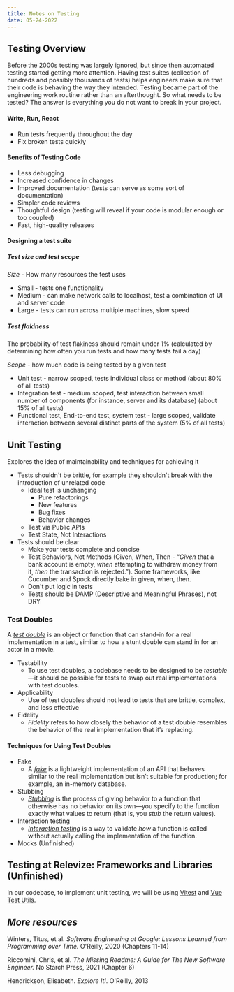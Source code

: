 ```yaml
---
title: Notes on Testing
date: 05-24-2022
---
```


## Testing Overview

Before the 2000s testing was largely ignored, but since then automated testing started getting more attention. Having test suites (collection of hundreds and possibly thousands of tests) helps engineers make sure that their code is behaving the way they intended. Testing became part of the engineering work routine rather than an afterthought. So what needs to be tested? The answer is everything you do not want to break in your project.

#### Write, Run, React
- Run tests frequently throughout the day
- Fix broken tests quickly

#### Benefits of Testing Code
- Less debugging
- Increased confidence in changes
- Improved documentation (tests can serve as some sort of documentation)
- Simpler code reviews
- Thoughtful design (testing will reveal if your code is modular enough or too coupled)
- Fast, high-quality releases

#### Designing a test suite
##### Test size and test scope
*Size* - How many resources the test uses

- Small - tests one functionality
- Medium - can make network calls to localhost, test a combination of UI and server code
- Large - tests can run across multiple machines, slow speed

##### Test flakiness 
The probability of test flakiness should remain under 1% (calculated by determining how often you run tests and how many tests fail a day)

*Scope* - how much code is being tested by a given test

- Unit test - narrow scoped, tests individual class or method (about 80% of all tests)
- Integration test - medium scoped, test interaction between small number of components (for instance, server and its database) (about 15% of all tests)
- Functional test, End-to-end test, system test - large scoped, validate interaction between several distinct parts of the system (5% of all tests)

## Unit Testing
Explores the idea of maintainability and techniques for achieving it

- Tests shouldn't be brittle, for example they shouldn't break with the introduction of unrelated code
	- Ideal test is unchanging
		- Pure refactorings
		- New features
		- Bug fixes
		- Behavior changes
	- Test via Public APIs
	- Test State, Not Interactions
- Tests should be clear
	- Make your tests complete and concise
	- Test Behaviors, Not Methods (Given, When, Then - “_Given_ that a bank account is empty, _when_ attempting to withdraw money from it, _then_ the transaction is rejected.”). Some frameworks, like Cucumber and Spock directly bake in given, when, then.
	- Don't put logic in tests
	- Tests should be DAMP (Descriptive and Meaningful Phrases), not DRY 

### Test Doubles
A [_test double_](https://oreil.ly/vbpiU) is an object or function that can stand-in for a real implementation in a test, similar to how a stunt double can stand in for an actor in a movie.
 
 - Testability 
	 - To use test doubles, a codebase needs to be designed to be _testable_—it should be possible for tests to swap out real implementations with test doubles.
- Applicability 
	- Use of test doubles should not lead to tests that are brittle, complex, and less effective
- Fidelity
	- _Fidelity_ refers to how closely the behavior of a test double resembles the behavior of the real implementation that it’s replacing.

#### Techniques for Using Test Doubles
- Fake
	- A [_fake_](https://oreil.ly/rymnI) is a lightweight implementation of an API that behaves similar to the real implementation but isn’t suitable for production; for example, an in-memory database.
- Stubbing
	- [_Stubbing_](https://oreil.ly/gmShS) is the process of giving behavior to a function that otherwise has no behavior on its own—you specify to the function exactly what values to return (that is, you _stub_ the return values).
- Interaction testing
	- [_Interaction testing_](https://oreil.ly/zGfFn) is a way to validate _how_ a function is called without actually calling the implementation of the function.
- Mocks (Unfinished)

## Testing at Relevize: Frameworks and Libraries (Unfinished)

In our codebase, to implement unit testing, we will be using [Vitest](https://vitest.dev/) and [Vue Test Utils](https://v1.test-utils.vuejs.org/). 

## *More resources*  
Winters, Titus, et al. *Software Engineering at Google: Lessons Learned from Programming over Time.* O'Reilly, 2020 (Chapters 11-14)

Riccomini, Chris, et al. *The Missing Readme: A Guide for The New Software Engineer.* No Starch Press, 2021 (Chapter 6)

Hendrickson, Elisabeth. *Explore It!*. O'Reilly, 2013


